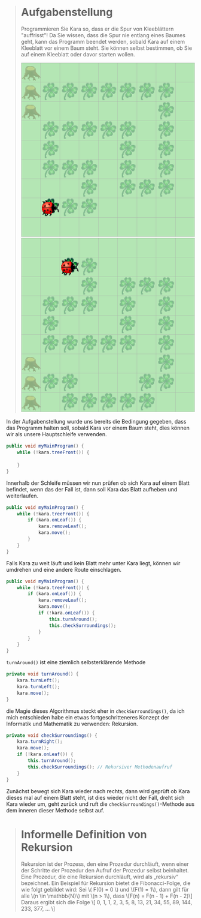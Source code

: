 > # Aufgabenstellung
>
> Programmieren Sie Kara so, dass er die Spur von Kleeblättern "auffrisst"!
> Da Sie wissen, dass die Spur nie entlang eines Baumes geht,
> kann das Programm beendet werden, sobald Kara auf einem Kleeblatt vor einem Baum steht.
> Sie können selbst bestimmen, ob Sie auf einem Kleeblatt oder davor starten wollen.
> 
> ![PacMan Welt](./img/PacMan.png)
> ![PacMan Welt](./img/PacMan2.png)

In der Aufgabenstellung wurde uns bereits die Bedingung gegeben, dass das Programm halten soll, sobald Kara vor einem Baum steht, dies können wir als unsere Hauptschleife verwenden.

```Java
public void myMainProgram() {  
    while (!kara.treeFront()) {  
        
    }  
}
```

Innerhalb der Schleife müssen wir nun prüfen ob sich Kara auf einem Blatt befindet, wenn das der Fall ist, dann soll Kara das Blatt aufheben und weiterlaufen.

```Java
public void myMainProgram() {  
    while (!kara.treeFront()) {  
        if (kara.onLeaf()) {  
            kara.removeLeaf();  
            kara.move();
        }
    }
}
```

Falls Kara zu weit läuft und kein Blatt mehr unter Kara liegt, können wir umdrehen und eine andere Route einschlagen.

```Java
public void myMainProgram() {  
    while (!kara.treeFront()) {  
        if (kara.onLeaf()) {  
            kara.removeLeaf();  
            kara.move();  
            if (!kara.onLeaf()) {  
                this.turnAround();
                this.checkSurroundings();
            }
        }
    }
}
```

`turnAround()` ist eine ziemlich selbsterklärende Methode

```Java
private void turnAround() {  
    kara.turnLeft();  
    kara.turnLeft();  
    kara.move();  
}
```

die Magie dieses Algorithmus steckt eher in `checkSurroundings()`, da ich mich entschieden habe ein etwas fortgeschritteneres Konzept der Informatik und Mathematik zu verwenden: Rekursion.

```Java
private void checkSurroundings() {  
    kara.turnRight();  
    kara.move();  
    if (!kara.onLeaf()) {  
        this.turnAround();  
        this.checkSurroundings(); // Rekursiver Methodenaufruf
    }  
}
```

Zunächst bewegt sich Kara wieder nach rechts, dann wird geprüft ob Kara dieses mal auf einem Blatt steht, ist dies wieder nicht der Fall, dreht sich Kara wieder um, geht zurück und ruft die `checkSurroundings()`-Methode aus dem inneren dieser Methode selbst auf.

> # Informelle Definition von Rekursion
> Rekursion ist der Prozess, den eine Prozedur durchläuft,
> wenn einer der Schritte der Prozedur den Aufruf der Prozedur selbst beinhaltet.
> Eine Prozedur, die eine Rekursion durchläuft, wird als „rekursiv“ bezeichnet.
> Ein Beispiel für Rekursion bietet die Fibonacci-Folge, die wie folgt gebildet wird:
> Sei \\( F(0) = 0 \\) und \\(F(1) = 1\\), dann gilt für alle \\(n \in \mathbb{N}\\) mit \\(n > 1\\), dass \\[F(n) = F(n - 1) + F(n - 2)\\]
> Daraus ergibt sich die Folge
> \\[ 0, 1, 1, 2, 3, 5, 8, 13, 21, 34, 55, 89, 144, 233, 377, ... \\]
